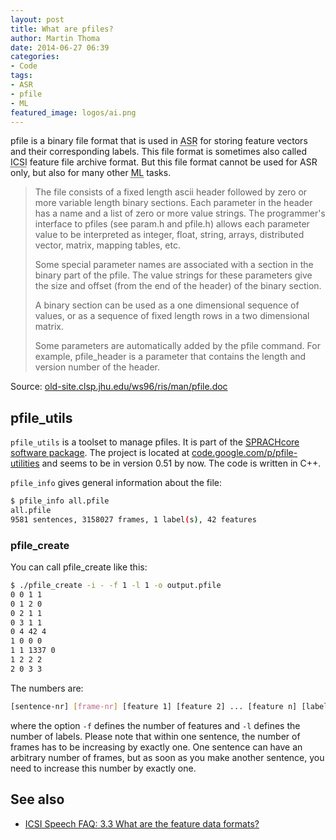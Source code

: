 ```yaml
---
layout: post
title: What are pfiles?
author: Martin Thoma
date: 2014-06-27 06:39
categories:
- Code
tags:
- ASR
- pfile
- ML
featured_image: logos/ai.png
---
```


pfile is a binary file format that is used in
<abbr title="Automatic Speech Recognition">ASR</abbr>
for storing feature vectors and their corresponding labels. 
This file format is sometimes also called
<abbr title="International Computer ScienceInstitute">ICSI</abbr>
feature file archive format. But this file format cannot be used for ASR only,
but also for many other <abbr title="Machine Learning">ML</abbr> tasks.

> The file consists of a fixed length ascii header followed by zero or more 
variable length binary sections. Each parameter in the header has a name and a
list of zero or more value strings. The programmer's interface to pfiles (see
param.h and pfile.h) allows each parameter value to be interpreted as integer,
float, string, arrays, distributed vector, matrix, mapping tables, etc.
>
> Some special parameter names are associated with a section in the binary part
of the pfile. The value strings for these parameters give the size and offset
(from the end of the header) of the binary section.
>
> A binary section can be used as a one dimensional sequence of values, or as a
> sequence of fixed length rows in a two dimensional matrix.
>
>Some parameters are automatically added by the pfile command. For example, 
> pfile_header is a parameter that contains the length and version number of
> the header.

Source: [old-site.clsp.jhu.edu/ws96/ris/man/pfile.doc](http://old-site.clsp.jhu.edu/ws96/ris/man/pfile.doc)

## pfile_utils

`pfile_utils` is a toolset to manage pfiles. It is part of the 
[SPRACHcore software package](http://www1.icsi.berkeley.edu/~dpwe/projects/sprach/sprachcore.html).
The project is located at
[code.google.com/p/pfile-utilities](https://code.google.com/p/pfile-utilities)
and seems to be in version 0.51 by now. The code is written in C++.

`pfile_info` gives general information about the file:

```bash
$ pfile_info all.pfile
all.pfile
9581 sentences, 3158027 frames, 1 label(s), 42 features
```

### pfile_create

You can call pfile_create like this:

```bash
$ ./pfile_create -i - -f 1 -l 1 -o output.pfile
0 0 1 1
0 1 2 0
0 2 1 1
0 3 1 1
0 4 42 4
1 0 0 0
1 1 1337 0
1 2 2 2
2 0 3 3
```

The numbers are:

```bash
[sentence-nr] [frame-nr] [feature 1] [feature 2] ... [feature n] [label 1] [label 2] ... [label n]
```

where the option `-f` defines the number of features and `-l` defines the number
of labels. Please note that within one sentence, the number of frames has to be
increasing by exactly one. One sentence can have an arbitrary number of
frames, but as soon as you make another sentence, you need to increase this
number by exactly one.

## See also

* [ICSI Speech FAQ: 3.3 What are the feature data formats?](http://www1.icsi.berkeley.edu/Speech/faq/ftrformats.html)